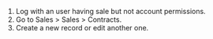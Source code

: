 1.  Log with an user having sale but not account permissions.
2.  Go to Sales \> Sales \> Contracts.
3.  Create a new record or edit another one.
